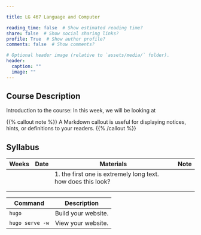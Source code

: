 ```yaml
---

title: LG 467 Language and Computer

reading_time: false  # Show estimated reading time?
share: false  # Show social sharing links?
profile: True  # Show author profile?
comments: false  # Show comments?

# Optional header image (relative to `assets/media/` folder).
header:
  caption: ""
  image: ""
---
```




## Course Description

Introduction to the course: In this week, we will be looking at

{{% callout note %}}
A Markdown callout is useful for displaying notices, hints, or definitions to your readers.
{{% /callout %}}

## Syllabus

| Weeks | Date | Materials                                                    | Note |
|-------|------|--------------------------------------------------------------|------|
|       |      | 1. the first one is extremely long text. how does this look? |      |
|       |      |                                                              |      |
|       |      |                                                              |      |


| Command           | Description                    |
| ------------------| ------------------------------ |
| `hugo`            | Build your website.            |
| `hugo serve -w`   | View your website.             |
